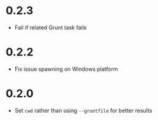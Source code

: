 # 0.2.3

- Fail if related Grunt task fails

# 0.2.2

- Fix issue spawning on Windows platform

# 0.2.0

- Set `cwd` rather than using `--gruntfile` for better results
